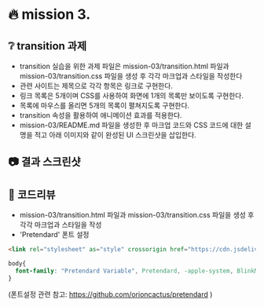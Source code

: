 # :fire: mission 3.

## :grey_question: transition 과제
- transition 실습을 위한 과제 파일은 mission-03/transition.html 파일과 mission-03/transition.css 파일을 생성 후 각각 마크업과 스타일을 작성한다
- 관련 사이트는 제목으로 각각 항목은 링크로 구현한다.
- 링크 목록은 5개이며 CSS를 사용하여 화면에 1개의 목록만 보이도록 구현한다.
- 목록에 마우스를 올리면 5개의 목록이 펼쳐지도록 구현한다.
- transition 속성을 활용하여 애니메이션 효과를 적용한다.
- mission-03/README.md 파일을 생성한 후 마크업 코드와 CSS 코드에 대한 설명을 적고 아래 이미지와 같이 완성된 UI 스크린샷을 삽입한다.

## :camera: 결과 스크린샷


## :speech_balloon: 코드리뷰
- mission-03/transition.html 파일과 mission-03/transition.css 파일을 생성 후 각각 마크업과 스타일을 작성
- 'Pretendard' 폰트 설정
```html
<link rel="stylesheet" as="style" crossorigin href="https://cdn.jsdelivr.net/gh/orioncactus/pretendard@v1.3.6/dist/web/static/pretendard.css" />
```
```css
body{
  font-family: "Pretendard Variable", Pretendard, -apple-system, BlinkMacSystemFont, system-ui, Roboto, "Helvetica Neue", "Segoe UI", "Apple SD Gothic Neo", "Noto Sans KR", "Malgun Gothic", "Apple Color Emoji", "Segoe UI Emoji", "Segoe UI Symbol", sans-serif;
}
```
(폰트설정 관련 참고: https://github.com/orioncactus/pretendard )